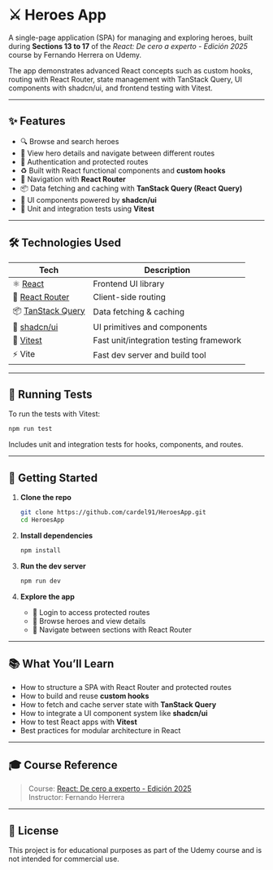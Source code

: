 # ⚔️ Heroes App

A single-page application (SPA) for managing and exploring heroes, built during **Sections 13 to 17** of the *React: De cero a experto - Edición 2025* course by Fernando Herrera on Udemy.

The app demonstrates advanced React concepts such as custom hooks, routing with React Router, state management with TanStack Query, UI components with shadcn/ui, and frontend testing with Vitest.

---

## ✨ Features

- 🔍 Browse and search heroes  
- 📄 View hero details and navigate between different routes  
- 🔐 Authentication and protected routes  
- ♻️ Built with React functional components and **custom hooks**  
- 🧭 Navigation with **React Router**  
- 📦 Data fetching and caching with **TanStack Query (React Query)**  
- 🎨 UI components powered by **shadcn/ui**  
- 🧪 Unit and integration tests using **Vitest**  

---

## 🛠️ Technologies Used

| Tech | Description |
|------|-------------|
| ⚛️ [React](https://reactjs.org) | Frontend UI library |
| 🧭 [React Router](https://reactrouter.com) | Client-side routing |
| 📦 [TanStack Query](https://tanstack.com/query) | Data fetching & caching |
| 🎨 [shadcn/ui](https://ui.shadcn.com) | UI primitives and components |
| 🧪 [Vitest](https://vitest.dev) | Fast unit/integration testing framework |
| ⚡ Vite | Fast dev server and build tool |

---

## 🧪 Running Tests

To run the tests with Vitest:

```bash
npm run test
```

Includes unit and integration tests for hooks, components, and routes.

---

## 🚀 Getting Started

1. **Clone the repo**

   ```bash
   git clone https://github.com/cardel91/HeroesApp.git
   cd HeroesApp
   ```

2. **Install dependencies**

   ```bash
   npm install
   ```

3. **Run the dev server**

   ```bash
   npm run dev
   ```

4. **Explore the app**  
   - 🔑 Login to access protected routes  
   - 🦸 Browse heroes and view details  
   - 🧭 Navigate between sections with React Router  

---

## 📚 What You’ll Learn

- How to structure a SPA with React Router and protected routes  
- How to build and reuse **custom hooks**  
- How to fetch and cache server state with **TanStack Query**  
- How to integrate a UI component system like **shadcn/ui**  
- How to test React apps with **Vitest**  
- Best practices for modular architecture in React  

---

## 🎓 Course Reference

> Course: [React: De cero a experto - Edición 2025](https://www.udemy.com)  
> Instructor: Fernando Herrera  

---

## 📄 License

This project is for educational purposes as part of the Udemy course and is not intended for commercial use.
